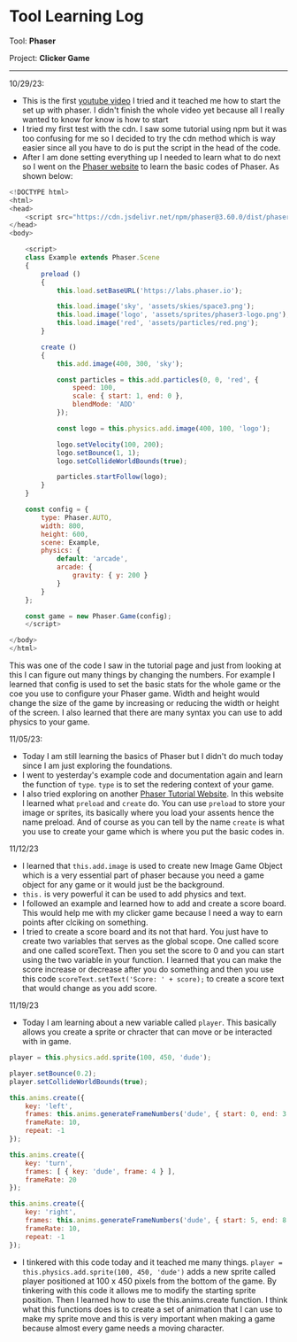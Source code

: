 # Tool Learning Log

Tool: **Phaser**

Project: **Clicker Game**

---

10/29/23:
* This is the first [youtube video](https://www.youtube.com/watch?v=hI_LS8bdkM4) I tried and it teached me how to start the set up with phaser. I didn't finish the whole video yet because all I really wanted to know for know is how to start
* I tried my first test with the cdn. I saw some tutorial using npm but it was too confusing for me so I decided to try the cdn method which is way easier since all you have to do is put the script in the head of the code.
* After I am done setting everything up I needed to learn what to do next so I went on the [Phaser website](https://phaser.io/tutorials/getting-started-phaser3/part5) to learn the basic codes of Phaser. As shown below:
```js
<!DOCTYPE html>
<html>
<head>
    <script src="https://cdn.jsdelivr.net/npm/phaser@3.60.0/dist/phaser-arcade-physics.min.js"></script>
</head>
<body>

    <script>
    class Example extends Phaser.Scene
    {
        preload ()
        {
            this.load.setBaseURL('https://labs.phaser.io');

            this.load.image('sky', 'assets/skies/space3.png');
            this.load.image('logo', 'assets/sprites/phaser3-logo.png');
            this.load.image('red', 'assets/particles/red.png');
        }

        create ()
        {
            this.add.image(400, 300, 'sky');

            const particles = this.add.particles(0, 0, 'red', {
                speed: 100,
                scale: { start: 1, end: 0 },
                blendMode: 'ADD'
            });

            const logo = this.physics.add.image(400, 100, 'logo');

            logo.setVelocity(100, 200);
            logo.setBounce(1, 1);
            logo.setCollideWorldBounds(true);

            particles.startFollow(logo);
        }
    }

    const config = {
        type: Phaser.AUTO,
        width: 800,
        height: 600,
        scene: Example,
        physics: {
            default: 'arcade',
            arcade: {
                gravity: { y: 200 }
            }
        }
    };

    const game = new Phaser.Game(config);
    </script>

</body>
</html>
```
This was one of the code I saw in the tutorial page and just from looking at this I can figure out many things by changing the numbers. For example I learned that config is used to set the basic stats for the whole game or the coe you use to configure your Phaser game. Width and height would change the size of the game by increasing or reducing the width or height of the screen. I also learned that there are many syntax you can use to add physics to your game.





11/05/23:
* Today I am still learning the basics of Phaser but I didn't do much today since I am just exploring the foundations.
* I went to yesterday's example code and documentation again and learn the function of `type`. `type` is to set the redering context of your game.
* I also tried exploring on another [Phaser Tutorial Website](https://phaser.io/tutorials/making-your-first-phaser-3-game/part1). In this website I learned what `preload` and `create` do. You can use `preload` to store your image or sprites, its basically where you load your assents hence the name preload. And of course as you can tell by the name `create` is what you use to create your game which is where you put the basic codes in.


11/12/23
* I learned that `this.add.image` is used to create new Image Game Object which is a very essential part of phaser because you need a game object for any game or it would just be the background.
* `this.` is very powerful it can be used to add physics and text.
* I followed an example and learned how to add and create a score board. This would help me with my clicker game because I need a way to earn points after clciking on something.
* I tried to create a score board and its not that hard. You just have to create two variables that serves as the global scope. One called score and one called scoreText. Then you set the score to 0 and you can start using the two variable in your function. I learned that you can make the score increase or decrease after you do something and then you use this code `scoreText.setText('Score: ' + score);` to create a score text that would change as you add score.


11/19/23
* Today I am learning about a new variable called `player`. This basically allows you create a sprite or chracter that can move or be interacted with in game.
```js
player = this.physics.add.sprite(100, 450, 'dude');

player.setBounce(0.2);
player.setCollideWorldBounds(true);

this.anims.create({
    key: 'left',
    frames: this.anims.generateFrameNumbers('dude', { start: 0, end: 3 }),
    frameRate: 10,
    repeat: -1
});

this.anims.create({
    key: 'turn',
    frames: [ { key: 'dude', frame: 4 } ],
    frameRate: 20
});

this.anims.create({
    key: 'right',
    frames: this.anims.generateFrameNumbers('dude', { start: 5, end: 8 }),
    frameRate: 10,
    repeat: -1
});
```
* I tinkered with this code today and it teached me many things. `player = this.physics.add.sprite(100, 450, 'dude')` adds a new sprite called player positioned at 100 x 450 pixels from the bottom of the game. By tinkering with this code it allows me to modify the starting sprite position. Then I learned how to use the this.anims.create function. I think what this functions does is to create a set of animation that I can use to make my sprite move and this is very important when making a game because almost every game needs a moving character.





<!--
* Links you used today (websites, videos, etc)
* Things you tried, progress you made, etc
* Challenges, a-ha moments, etc
* Questions you still have
* What you're going to try next
-->
